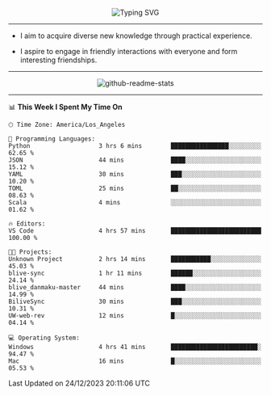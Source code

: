 <p align="center">
  <img src="https://readme-typing-svg.demolab.com?font=Fira+Code&weight=500&size=32&duration=2500&pause=1600&center=true&vCenter=true&random=false&width=1024&height=64&lines=Hi+there+%F0%9F%91%8B;I'm+delighted+you+could+make+it+here+%F0%9F%8E%89;I'm+Harry%2C+a+college+student+still+finding+my+way" alt="Typing SVG" />
</p>


---


- I aim to acquire diverse new knowledge through practical experience.

- I aspire to engage in friendly interactions with everyone and form interesting friendships.


---


<p align="center">
  <img src="https://github-readme-stats.vercel.app/api?username=Harry-Jing&show_icons=true" alt="github-readme-stats"/>
</p>


---

<!--START_SECTION:waka-->
📊 **This Week I Spent My Time On** 

```text
🕑︎ Time Zone: America/Los_Angeles

💬 Programming Languages: 
Python                   3 hrs 6 mins        ████████████████░░░░░░░░░   62.65 % 
JSON                     44 mins             ████░░░░░░░░░░░░░░░░░░░░░   15.12 % 
YAML                     30 mins             ███░░░░░░░░░░░░░░░░░░░░░░   10.20 % 
TOML                     25 mins             ██░░░░░░░░░░░░░░░░░░░░░░░   08.63 % 
Scala                    4 mins              ░░░░░░░░░░░░░░░░░░░░░░░░░   01.62 % 

🔥 Editors: 
VS Code                  4 hrs 57 mins       █████████████████████████   100.00 % 

🐱‍💻 Projects: 
Unknown Project          2 hrs 14 mins       ███████████░░░░░░░░░░░░░░   45.03 % 
blive-sync               1 hr 11 mins        ██████░░░░░░░░░░░░░░░░░░░   24.14 % 
blive_danmaku-master     44 mins             ████░░░░░░░░░░░░░░░░░░░░░   14.99 % 
BiliveSync               30 mins             ███░░░░░░░░░░░░░░░░░░░░░░   10.31 % 
UW-web-rev               12 mins             █░░░░░░░░░░░░░░░░░░░░░░░░   04.14 % 

💻 Operating System: 
Windows                  4 hrs 41 mins       ████████████████████████░   94.47 % 
Mac                      16 mins             █░░░░░░░░░░░░░░░░░░░░░░░░   05.53 % 
```


 Last Updated on 24/12/2023 20:11:06 UTC
<!--END_SECTION:waka-->
